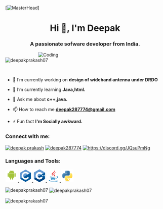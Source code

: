 [![MasterHead](https://img.etimg.com/thumb/msid-84146083,width-1015,height-761,imgsize-638053,resizemode-8,quality-100/prime/technology-and-startups/booting-up-developer-economy-how-tech-startups-are-helping-coders-build-and-test-software-faster.jpg)]
<h1 align="center">Hi 👋, I'm Deepak</h1>
<h3 align="center">A passionate sofware developer from India.</h3>
<img align="right" alt="Coding" width="400" src="https://cdn.dribbble.com/users/1162077/screenshots/3848914/programmer.gif")



<p align="left"> <img src="https://komarev.com/ghpvc/?username=deepakprakash07&label=Profile%20views&color=0e75b6&style=flat" alt="deepakprakash07" /> </p>

<p align="left"> <a href="https://twitter.com/" target="blank"><img src="https://img.shields.io/twitter/follow/?logo=twitter&style=for-the-badge" alt="" /></a> </p>

- 🔭 I’m currently working on **design of wideband antenna under DRDO**

- 🌱 I’m currently learning **Java,html.**

- 💬 Ask me about **c++,java.**

- 📫 How to reach me **deepak287774@gmail.com**

- ⚡ Fun fact **I'm Socially awkward.**

<h3 align="left">Connect with me:</h3>
<p align="left">
<a href="https://linkedin.com/in/deepak prakash" target="blank"><img align="center" src="https://raw.githubusercontent.com/rahuldkjain/github-profile-readme-generator/master/src/images/icons/Social/linked-in-alt.svg" alt="deepak prakash" height="30" width="40" /></a>
<a href="https://auth.geeksforgeeks.org/user/deepak287774" target="blank"><img align="center" src="https://raw.githubusercontent.com/rahuldkjain/github-profile-readme-generator/master/src/images/icons/Social/geeks-for-geeks.svg" alt="deepak287774" height="30" width="40" /></a>
<a href="https://discord.gg/https://discord.gg/JQsuPmNg" target="blank"><img align="center" src="https://raw.githubusercontent.com/rahuldkjain/github-profile-readme-generator/master/src/images/icons/Social/discord.svg" alt="https://discord.gg/JQsuPmNg" height="30" width="40" /></a>
</p>

<h3 align="left">Languages and Tools:</h3>
<p align="left"> <a href="https://developer.android.com" target="_blank" rel="noreferrer"> <img src="https://raw.githubusercontent.com/devicons/devicon/master/icons/android/android-original-wordmark.svg" alt="android" width="40" height="40"/> </a> <a href="https://www.cprogramming.com/" target="_blank" rel="noreferrer"> <img src="https://raw.githubusercontent.com/devicons/devicon/master/icons/c/c-original.svg" alt="c" width="40" height="40"/> </a> <a href="https://www.w3schools.com/cpp/" target="_blank" rel="noreferrer"> <img src="https://raw.githubusercontent.com/devicons/devicon/master/icons/cplusplus/cplusplus-original.svg" alt="cplusplus" width="40" height="40"/> </a> <a href="https://www.java.com" target="_blank" rel="noreferrer"> <img src="https://raw.githubusercontent.com/devicons/devicon/master/icons/java/java-original.svg" alt="java" width="40" height="40"/> </a> <a href="https://www.python.org" target="_blank" rel="noreferrer"> <img src="https://raw.githubusercontent.com/devicons/devicon/master/icons/python/python-original.svg" alt="python" width="40" height="40"/> </a> </p>

<p><img align="left" src="https://github-readme-stats.vercel.app/api/top-langs?username=deepakprakash07&show_icons=true&locale=en&layout=compact" alt="deepakprakash07" /></p>

<p>&nbsp;<img align="center" src="https://github-readme-stats.vercel.app/api?username=deepakprakash07&show_icons=true&locale=en" alt="deepakprakash07" /></p>

<p><img align="center" src="https://github-readme-streak-stats.herokuapp.com/?user=deepakprakash07&" alt="deepakprakash07" /></p>

